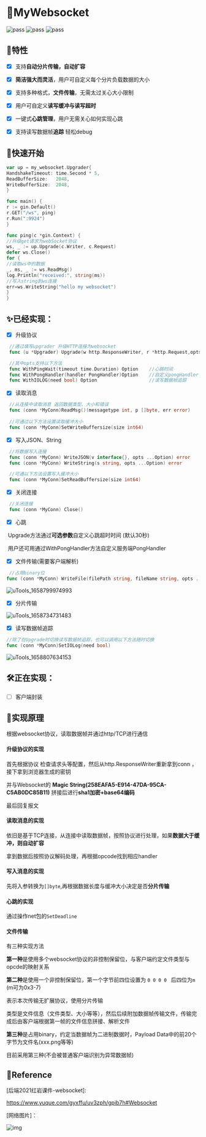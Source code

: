 # 🎉MyWebsocket

![pass](https://img.shields.io/badge/building-pass-green) ![pass](https://img.shields.io/badge/checks-pass-green) ![pass](https://img.shields.io/badge/tests-pass-green)

## 🎁特性

- [x] 支持**自动分片传输，自动扩容**


- [x] **简洁强大而灵活**，用户可自定义每个分片负载数据的大小


- [x] 支持多种格式，**文件传输**，无需太过关心大小限制


- [x] 用户可自定义**读写缓冲与读写超时**


- [x] 一键式**心跳管理**，用户无需关心如何实现心跳


- [x] 支持读写数据帧**追踪** 轻松debug


## 🎿快速开始

```go
var up = my_websocket.Upgrader{
HandshakeTimeout: time.Second * 5,
ReadBufferSize:   2048,
WriteBufferSize:  2048,
}

func main() {
r := gin.Default()
r.GET("/ws", ping)
r.Run(":9924")
}

func ping(c *gin.Context) {
//升级get请求为webSocket协议
ws, _ := up.Upgrade(c.Writer, c.Request)
defer ws.Close()
for {
//读取ws中的数据
_, ms, _ := ws.ReadMsg()
log.Println("received:", string(ms))
//写入string到ws连接
err=ws.WriteString("hello my websocket")
}
}

```


## ✨**已经实现：**

- [x] 升级协议

```go
 //通过填写upgrader 升级HTTP连接为websocket
 func (u *Upgrader) Upgrade(w http.ResponseWriter, r *http.Request,opts ...Option) (conn *MyConn, err error)

 //其中opts支持以下方法
 func WithPingWait(timeout time.Duration) Option    //心跳时间
 func WithPongHandler(handler PongHandler)Option    //自定义pongHandler
 func WithIOLOG(need bool) Option                   //读写数据帧追踪
```

- [x] 读取消息

```go
 //从连接中读取消息 返回数据类型、大小和错误
 func (conn *MyConn)ReadMsg()(messagetype int, p []byte, err error)
  
 //可通过以下方法设置读取缓冲大小
 func (conn *MyConn)SetWriteBuffersize(size int64)
```

- [x] 写入JSON、String

```go
 //将数据写入连接
 func (conn *MyConn) WriteJSON(v interface{}, opts ...Option) error
 func (conn *MyConn) WriteString(s string, opts ...Option) error

 //可通以下方法设置写入缓冲大小
 func (conn *MyConn)SetReadBuffersize(size int64)
```

- [x] 关闭连接

```go
 //关闭连接
 func (conn *MyConn) Close()
```

- [x] 心跳


​    Upgrade方法通过**可选参数**自定义心跳超时时间 (默认30秒)

​    用户还可用通过WithPongHandler方法自定义服务端PongHandler

- [x] 文件传输(需要客户端解析)

```go
 //占用binary位
func (conn *MyConn) WriteFile(filePath string, fileName string, opts ...Option) error
```

![uTools_1658799974993](http://typora.fengxiangrui.top/1658799978.png)

- [x] 分片传输


![uTools_1658734731483](http://typora.fengxiangrui.top/1658734761.png)



- [x] 读写数据帧追踪

```go
//除了在Upgrade时切换读写数据帧追踪，也可以调用以下方法随时切换
func (conn *MyConn)SetIOLog(need bool)
```

![uTools_1658807634153](http://typora.fengxiangrui.top/1658807652.png)

## 🛠正在实现：

- [ ] 客户端封装


## 🧪实现原理

根据websocket协议，读取数据帧并通过http/TCP进行通信

#### 升级协议的实现

首先根据协议 检查请求头等配置，然后从http.ResponseWriter重新拿到conn ，接下拿到浏览器生成的密钥

并与Websocket的 **Magic String(258EAFA5-E914-47DA-95CA-C5AB0DC85B11)** 拼接后进行**sha1加密+base64编码**

最后回复报文

#### 读取消息的实现

依旧是基于TCP连接，从连接中读取数据帧，按照协议进行处理，如果**数据大于缓冲，则自动扩容**

拿到数据后按照协议解码处理，再根据opcode找到相应handler

#### 写入消息的实现

先将入参转换为```[]byte```,再根据数据长度与缓冲大小决定是否**分片传输**

#### 心跳的实现

通过操作net包的```SetDeadline```

#### 文件传输

有三种实现方法

**第一种**是使用多个websocket协议的非控制保留位，与客户端约定文件类型与opcde的映射关系

**第二种**是使用一个非控制保留位，第一个字节前四位设置为 `0 0 0 0 ` 	后四位为`m` (m可为0x3-7)

表示本次传输无扩展协议，使用分片传输

类型是文件信息（文件类型、大小等等），然后后续附加数据帧传输文件，传输完成后由客户端根据第一帧的文件信息拼接、解析文件

**第三种**是占用binary，约定当数据帧为二进制数据时，Payload Data中的前20个字节为文件名(xxx.png等等)

目前采用第三种(不会被普通客户端识别为异常数据帧)

## 📑Reference

[后端2021红岩课件-websocket]:

https://www.yuque.com/gyxffu/uv3zph/gpib7h#Websocket

[网络图片]：

![img](https://img-blog.csdn.net/20140306233501843?watermark/2/text/aHR0cDovL2Jsb2cuY3Nkbi5uZXQvdTAxMDQ4NzU2OA==/font/5a6L5L2T/fontsize/400/fill/I0JBQkFCMA==/dissolve/70/gravity/SouthEast)